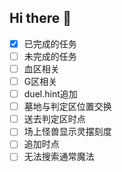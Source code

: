## Hi there 👋

- [x] 已完成的任务
- [ ] 未完成的任务
- [ ] 血区相关
- [ ] G区相关
- [ ] duel.hint追加
- [ ] 墓地与判定区位置交换
- [ ] 送去判定区时点
- [ ] 场上怪兽显示灵摆刻度
- [ ] 追加时点
- [ ] 无法搜索通常魔法
